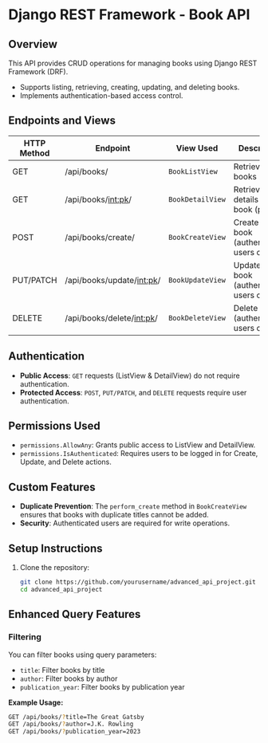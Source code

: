 # Django REST Framework - Book API

## Overview
This API provides CRUD operations for managing books using Django REST Framework (DRF).
- Supports listing, retrieving, creating, updating, and deleting books.
- Implements authentication-based access control.

## Endpoints and Views

| HTTP Method | Endpoint         | View Used          | Description |
|------------|-----------------|--------------------|-------------|
| GET        | /api/books/      | `BookListView`    | Retrieve all books (public) |
| GET        | /api/books/<int:pk>/ | `BookDetailView`  | Retrieve details of a book (public) |
| POST       | /api/books/create/ | `BookCreateView` | Create a new book (authenticated users only) |
| PUT/PATCH  | /api/books/update/<int:pk>/ | `BookUpdateView` | Update a book (authenticated users only) |
| DELETE     | /api/books/delete/<int:pk>/ | `BookDeleteView` | Delete a book (authenticated users only) |

## Authentication
- **Public Access**: `GET` requests (ListView & DetailView) do not require authentication.
- **Protected Access**: `POST`, `PUT/PATCH`, and `DELETE` requests require user authentication.

## Permissions Used
- `permissions.AllowAny`: Grants public access to ListView and DetailView.
- `permissions.IsAuthenticated`: Requires users to be logged in for Create, Update, and Delete actions.

## Custom Features
- **Duplicate Prevention**: The `perform_create` method in `BookCreateView` ensures that books with duplicate titles cannot be added.
- **Security**: Authenticated users are required for write operations.

## Setup Instructions
1. Clone the repository:
   ```bash
   git clone https://github.com/yourusername/advanced_api_project.git
   cd advanced_api_project

##  Enhanced Query Features

###  Filtering
You can filter books using query parameters:
- `title`: Filter books by title  
- `author`: Filter books by author  
- `publication_year`: Filter books by publication year  

**Example Usage:**  
```bash
GET /api/books/?title=The Great Gatsby
GET /api/books/?author=J.K. Rowling
GET /api/books/?publication_year=2023